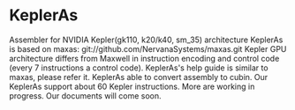 # KeplerAs
Assembler for NVIDIA Kepler(gk110, k20/k40, sm_35) architecture
KeplerAs is based on maxas: git://github.com/NervanaSystems/maxas.git
Kepler GPU architecture differs from Maxwell in instruction encoding and control code
(every 7 instructions a control code).
KeplerAs's help guide is similar to maxas, please refer it.
KeplerAs able to convert assembly to cubin.
Our KeplerAs support about 60 Kepler instructions.
More are working in progress.
Our documents will come soon.
